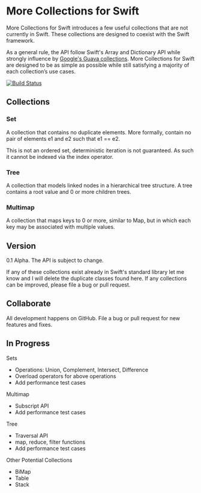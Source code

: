More Collections for Swift
=============

More Collections for Swift introduces a few useful collections that are not currently in Swift. These collections are designed to coexist with the Swift framework.

As a general rule, the API follow Swift's Array and Dictionary API while strongly influence by [Google's Guava collections](https://code.google.com/p/guava-libraries/wiki/GuavaExplained).   More Collections for Swift are designed to be as simple as possible while still satisfying a majority of each collection’s use cases.

[![Build Status](https://travis-ci.org/jbulat/Swift-Collections.svg?branch=master)](https://travis-ci.org/jbulat/Swift-Collections)

## Collections

### Set
A collection that contains no duplicate elements.  More formally, contain no pair of elements e1 and e2 such that e1 == e2.

This is not an ordered set, deterministic iteration is not guaranteed.  As such it cannot be indexed via the index operator.

### Tree
A collection that models linked nodes in a hierarchical tree structure.  A tree contains a root value and 0 or more children trees.

### Multimap
A collection that maps keys to 0 or more, similar to Map, but in which each key may be associated with multiple values.

## Version

0.1 Alpha.  The API is subject to change.   

If any of these collections exist already in Swift's standard library let me know and I will delete the duplicate classes found here.   If any collections
can be improved, please file a bug or pull request.

## Collaborate

All development happens on GitHub.  File a bug or pull request for new features and fixes.  

## In Progress

Sets
- Operations: Union, Complement, Intersect, Difference
- Overload operators for above operations
- Add performance test cases

Multimap
- Subscript API
- Add performance test cases

Tree
- Traversal API
- map, reduce, filter functions
- Add performance test cases

Other Potential Collections
- BiMap
- Table
- Stack